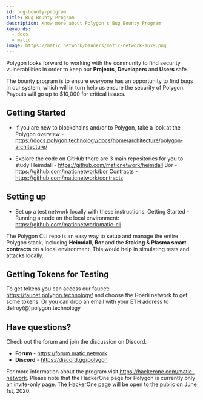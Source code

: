 ```yaml
---
id: bug-bounty-program
title: Bug Bounty Program
description: Know more about Polygon's Bug Bounty Program
keywords:
  - docs
  - matic
image: https://matic.network/banners/matic-network-16x9.png 
---
```


Polygon looks forward to working with the community to find security vulnerabilities in order to keep our **Projects**, **Developers** and **Users** safe.

The bounty program is to ensure everyone has an opportunity to find bugs in our system, which will in turn help us ensure the security of Polygon. Payouts will go up to $10,000 for critical issues.

## Getting Started
* If you are new to blockchains and/or to Polygon, take a look at the Polygon overview - https://docs.polygon.technology/docs/home/architecture/polygon-architecture/

* Explore the code on GitHub there are 3 main repositories for you to study
Heimdall - https://github.com/maticnetwork/heimdall
Bor - https://github.com/maticnetwork/bor
Contracts - https://github.com/maticnetwork/contracts 

## Setting up
* Set up a test network locally with these instructions: Getting Started - Running a node on the local environment: https://github.com/maticnetwork/matic-cli

The Polygon CLI repo is an easy way to setup and manage the entire Polygon stack, including **Heimdall**, **Bor** and the **Staking & Plasma smart contracts** on a local environment. This would help in simulating tests and attacks locally.


## Getting Tokens for Testing

To get tokens you can access our faucet: https://faucet.polygon.technology/ and choose the Goerli network to get some tokens. Or you can drop an email with your ETH address to delroy(@)polygon.technology

## Have questions?

Check out the forum and join the discussion on Discord.
* **Forum** - https://forum.matic.network
* **Discord** - https://discord.gg/polygon

For more information about the program visit https://hackerone.com/matic-network. Please note that the HackerOne page for Polygon is currently only an invite-only page. The HackerOne page will be open to the public on June 1st, 2020.
